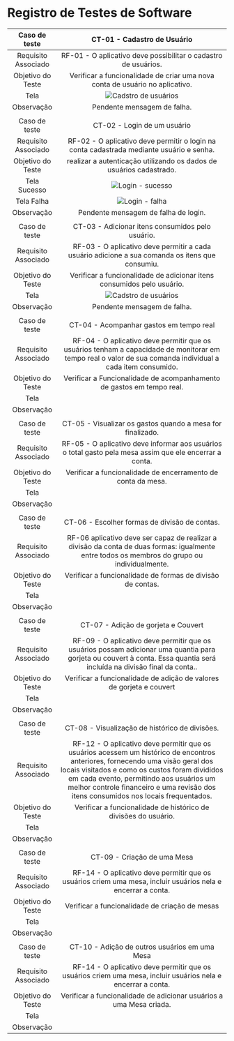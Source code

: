 # Registro de Testes de Software

|    Caso de teste    | CT-01 - Cadastro de Usuário|
|:---:	|:---:	|
| Requisito Associado |RF-01 - O aplicativo deve possibilitar o cadastro de usuários.|
|  Objetivo do Teste  |Verificar a funcionalidade de criar uma nova conta de usuário no aplicativo.|
|        Tela         |![Cadstro de usuários](https://github.com/ICEI-PUC-Minas-PMV-ADS/pmv-ads-2023-2-e3-proj-mov-t2-choppanheiro/assets/111931438/57549c81-e470-4f31-907f-a78878c68ab0)|
|  Observação         |Pendente mensagem de falha.|
|  	|  	|
|    Caso de teste    | CT-02 - Login de um usuário|
| Requisito Associado |RF-02 - O aplicativo deve permitir o login na conta cadastrada mediante usuário e senha.|
|  Objetivo do Teste  |realizar a autenticação utilizando os dados de usuários cadastrado.|
|        Tela Sucesso |![Login - sucesso](https://github.com/ICEI-PUC-Minas-PMV-ADS/pmv-ads-2023-2-e3-proj-mov-t2-choppanheiro/assets/111931438/1cc462bb-bf8e-4900-82e5-266ca2000386)|
|        Tela Falha   |![Login - falha](https://github.com/ICEI-PUC-Minas-PMV-ADS/pmv-ads-2023-2-e3-proj-mov-t2-choppanheiro/assets/111931438/e8f37dac-69ee-45d7-a033-bcb096489d32)|
|  Observação         |Pendente mensagem de falha de login.|
|  	|  	|
|    Caso de teste    |CT-03 - Adicionar itens consumidos pelo usuário.|
| Requisito Associado |RF-03 - O aplicativo deve permitir a cada usuário adicione a sua comanda os itens que consumiu.|
|  Objetivo do Teste  |Verificar a funcionalidade de adicionar itens consumidos pelo usuário.|
|        Tela         |![Cadstro de usuários](https://github.com/ICEI-PUC-Minas-PMV-ADS/pmv-ads-2023-2-e3-proj-mov-t2-choppanheiro/assets/111931438/57549c81-e470-4f31-907f-a78878c68ab0)|
|  Observação         |Pendente mensagem de falha.|
|  	|  	|
|    Caso de teste    |CT-04 - Acompanhar gastos em tempo real|
| Requisito Associado |RF-04 - O aplicativo deve permitir que os usuários tenham a capacidade de monitorar em tempo real o valor de sua comanda individual a cada item consumido. |
|  Objetivo do Teste  |Verificar a Funcionalidade de acompanhamento de gastos em tempo real.|
|        Tela         ||
|  Observação         ||
|  	|  	|
|    Caso de teste    |CT-05 - Visualizar os gastos quando a mesa for finalizado.|
| Requisito Associado |RF-05 - O aplicativo deve informar aos usuários o total gasto pela mesa assim que ele encerrar a conta. |
|  Objetivo do Teste  |Verificar a funcionalidade de encerramento de conta da mesa.|
|        Tela         ||
|  Observação         ||
|  	|  	|
|    Caso de teste    |CT-06 - Escolher formas de divisão de contas.|
| Requisito Associado |RF-06 aplicativo deve ser capaz de realizar a divisão da conta de duas formas: igualmente entre todos os membros do grupo ou individualmente.|
|  Objetivo do Teste  |Verificar a funcionalidade de formas de divisão de contas.|
|        Tela         ||
|  Observação         ||
|  	|  	|
|    Caso de teste    |CT-07 - Adição de gorjeta e Couvert|
| Requisito Associado |RF-09 - O aplicativo deve permitir que os usuários possam adicionar uma quantia para gorjeta ou couvert à conta. Essa quantia será incluída na divisão final da conta..|
|  Objetivo do Teste  |Verificar a funcionalidade de adição de valores de gorjeta e couvert|
|        Tela         ||
|  Observação         ||
|  	|  	|
|    Caso de teste    | CT-08 - Visualização de histórico de divisões.|
| Requisito Associado | RF-12 - O aplicativo deve permitir que os usuários acessem um histórico de encontros anteriores, fornecendo uma visão geral dos locais visitados e como os custos foram divididos em cada evento, permitindo aos usuários um melhor controle financeiro e uma revisão dos itens consumidos nos locais frequentados. |
|  Objetivo do Teste  | Verificar a funcionalidade de histórico de divisões do usuário. |
|        Tela         ||
|  Observação         ||
|  	|  	|
|    Caso de teste    | CT-09 - Criação de uma Mesa |
| Requisito Associado | RF-14 - O aplicativo deve permitir que os usuários criem uma mesa, incluir usuários nela e encerrar a conta. |
|  Objetivo do Teste  | Verificar a funcionalidade de criação de mesas |
|        Tela         ||
|  Observação         ||
|  	|  	|
|    Caso de teste    | CT-10 - Adição de outros usuários em uma Mesa |
| Requisito Associado | RF-14 - O aplicativo deve permitir que os usuários criem uma mesa, incluir usuários nela e encerrar a conta.|
|  Objetivo do Teste  | Verificar a funcionalidade de adicionar usuários a uma Mesa criada.|
|        Tela         ||
|  Observação         ||
